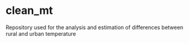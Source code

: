 # clean_mt
Repository used for the analysis and estimation of differences between rural and urban temperature
